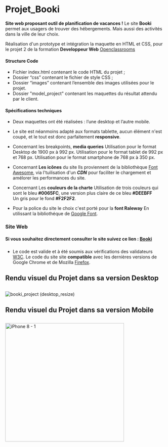 # Projet_Booki

**Site web proposant outil de planification de vacances !**
Le site **Booki** permet aux usagers de trouver des hébergements.
Mais aussi des activités dans la ville de leur choix.

Réalisation d'un prototype et intégration la maquette en HTML et CSS,
pour le projet 2 de la formation **Developpeur Web** [Openclassrooms](https://openclassrooms.com/fr/)

#### Structure Code
- Fichier index.html contenant le code HTML du projet ;
- Dossier “css” contenant le fichier de style CSS ;
- Dossier “images” contenant l’ensemble des images utilisées pour le projet.
- Dossier "model_project" contenant les maquettes du résultat attendu par le client.


#### Spécifications techniques

- Deux maquettes ont été réalisées : l’une desktop et l’autre mobile. 
- Le site est néanmoins adapté aux formats tablette, aucun élément n'est coupé, et le tout est
donc parfaitement **responsive**.

- Concernant les breakpoints, **media queries**
Utilisation pour le format Desktop de 1900 px à 992 px. 
Utilisation pour le format tablet de 992 px et 768 px.
Utilisation pour le format smartphone de 768 px à 350 px.

- Concernant **Les icônes** du site 
Ils proviennent de la bibliothèque [Font Awesome](https://fontawesome.com/icons), via l'tuilisation d'un **_CDN_** pour faciliter le chargement et amélorer les performances du site.

- Concernant Les **couleurs de la charte** 
Utilisation de trois couleurs qui sont le bleu **#0065FC**, 
une version plus claire de ce bleu **#DEEBFF**  
Un gris pour le fond **#F2F2F2**.

- Pour la police du site le choix c'est porté pour la **font Raleway** 
En utilissant la bibliothéque de [Google Font](https://fonts.google.com/specimen/Raleway.).
###
### Site Web
#### Si vous souhaitez directement consulter le site suivez ce lien : **[Booki]( https://neocor89.github.io/Projet_Booki/)**
###


- Le code est valide et à été soumis aux vérifications des validateurs [W3C](https://www.w3.org/).
Le code du site site **compatible** avec les dernières versions de
Google Chrome et de Mozilla [Firefox](https://www.mozilla.org/).
##
## Rendu visuel du Projet dans sa version Desktop
##
![booki_project (desktop_resize)](https://user-images.githubusercontent.com/88207582/165180367-36c5f657-1860-44ed-9573-c1cf7c736904.png)
##
## Rendu visuel du Projet dans sa version Mobile
##
<img width="375" alt="iPhone 8 - 1" src="https://user-images.githubusercontent.com/88207582/165180685-18c3cfba-961f-4feb-b6bc-15b9ea381e32.png">
